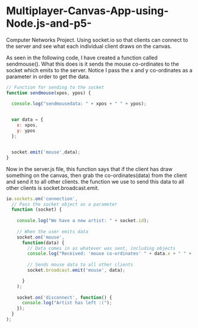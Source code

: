 # Multiplayer-Canvas-App-using-Node.js-and-p5-

Computer Networks Project. Using socket.io so that clients can connect to the server and see what each individual client draws on the canvas.


As seen in the following code, I have created a function called sendmouse(). What this does is it sends the mouse co-ordinates to the socket which emits to the server. Notice I pass the x and y co-ordinates as a parameter in order to get the data.

```js
// Function for sending to the socket
function sendmouse(xpos, ypos) {

  console.log("sendmousedata: " + xpos + " " + ypos);
  

  var data = {
    x: xpos,
    y: ypos
  };


  socket.emit('mouse',data);
}
```

Now in the server.js file, this function says that if the client has draw something on the canvas, then grab the co-ordinates(data) from the client and send it to all other clients. the function we use to send this data to all other clients is socket.broadcast.emit.   

```js
io.sockets.on('connection',
  // Pass the socket object as a parameter
  function (socket) {
  
    console.log("We have a new artist: " + socket.id);
  
    // When the user emits data
    socket.on('mouse',
      function(data) {
        // Data comes in as whatever was sent, including objects
        console.log("Received: 'mouse co-ordinates' " + data.x + " " + data.y);
      
        // Sends mouse data to all other clients
        socket.broadcast.emit('mouse', data);

      }
    );
    
    socket.on('disconnect', function() {
      console.log("Artist has left :(");
    });
  }
);
```



